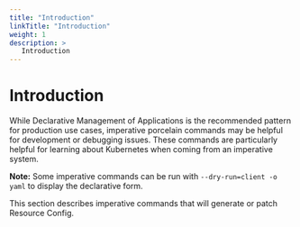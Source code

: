 ```yaml
---
title: "Introduction"
linkTitle: "Introduction"
weight: 1
description: >
   Introduction
---
```



# Introduction

While Declarative Management of Applications is the recommended pattern for production
use cases, imperative porcelain commands may be helpful for development or debugging
issues.  These commands are particularly helpful for learning about Kubernetes when coming
from an imperative system.

**Note:** Some imperative commands can be run with `--dry-run=client -o yaml` to display the declarative
form.

This section describes imperative commands that will generate or patch Resource Config.